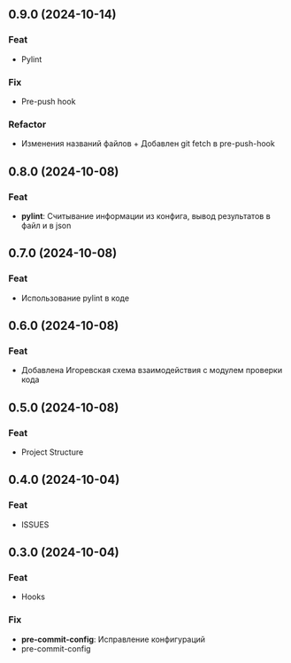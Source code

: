 ## 0.9.0 (2024-10-14)

### Feat

- Pylint

### Fix

- Pre-push hook

### Refactor

- Изменения названий файлов + Добавлен git fetch в pre-push-hook

## 0.8.0 (2024-10-08)

### Feat

- **pylint**: Считывание информации из конфига, вывод результатов в файл и в json

## 0.7.0 (2024-10-08)

### Feat

- Использование pylint в коде

## 0.6.0 (2024-10-08)

### Feat

- Добавлена Игоревская схема взаимодействия с модулем проверки кода

## 0.5.0 (2024-10-08)

### Feat

- Project Structure

## 0.4.0 (2024-10-04)

### Feat

- ISSUES

## 0.3.0 (2024-10-04)

### Feat

- Hooks

### Fix

- **pre-commit-config**: Исправление конфигураций
- pre-commit-config
